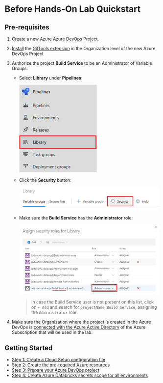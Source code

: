 # Before Hands-On Lab Quickstart

## Pre-requisites

1. Create a new [Azure Azure DevOps Project](https://docs.microsoft.com/en-us/azure/devops/organizations/projects/create-project?view=azure-devops&tabs=preview-page).

2. [Install](https://docs.microsoft.com/en-us/azure/devops/marketplace/install-extension?view=azure-devops&tabs=browser) the [GitTools extension](https://marketplace.visualstudio.com/items?itemName=gittools.gittools&targetId=0d8e54d4-e229-47bd-9dc5-9be0f116a5c0&utm_source=vstsproduct&utm_medium=ExtHubManageList) in the Organization level of the new Azure DevOps Project

3. Authorize the project **Build Service** to be an Administrator of Variable Groups:

    - Select **Library** under **Pipelines**:

        ![](docs/images/quickstart-buildservice-1.png)

    - Click the **Security** button:

        ![](docs/images/quickstart-buildservice-2.png)

    - Make sure the **Build Service** has the **Administrator** role:

        ![](docs/images/quickstart-buildservice-3.png)

        > In case the Build Service user is not present on this list, click on `+ Add` and search for `projectName Build Service`, assigning the `Administrator` role.

4. Make sure the Organization where the project is created in the Azure DevOps is [connected with the Azure Active Directory](https://docs.microsoft.com/en-us/azure/devops/organizations/accounts/connect-organization-to-azure-ad?view=azure-devops
) of the Azure Subscription that will be used in the lab.

## Getting Started

* [Step 1: Create a Cloud Setup configuration file](./docs/1-create-cloud-setup-file.md)
* [Step 2: Create the pre-required Azure resources](./docs/2-create-prereqs-azure.md)
* [Step 3: Prepare your Azure DevOps project](./docs/3-azdo-setup.md)
* [Step 4: Create Azure Databricks secrets scope for all environments](./docs/4-create-databricks-secrets-scope.md)
